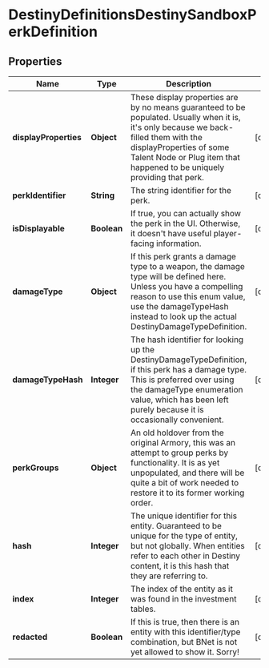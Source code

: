 
# DestinyDefinitionsDestinySandboxPerkDefinition

## Properties
Name | Type | Description | Notes
------------ | ------------- | ------------- | -------------
**displayProperties** | **Object** | These display properties are by no means guaranteed to be populated. Usually when it is, it&#39;s only because we back-filled them with the displayProperties of some Talent Node or Plug item that happened to be uniquely providing that perk. |  [optional]
**perkIdentifier** | **String** | The string identifier for the perk. |  [optional]
**isDisplayable** | **Boolean** | If true, you can actually show the perk in the UI. Otherwise, it doesn&#39;t have useful player-facing information. |  [optional]
**damageType** | **Object** | If this perk grants a damage type to a weapon, the damage type will be defined here.  Unless you have a compelling reason to use this enum value, use the damageTypeHash instead to look up the actual DestinyDamageTypeDefinition. |  [optional]
**damageTypeHash** | **Integer** | The hash identifier for looking up the DestinyDamageTypeDefinition, if this perk has a damage type.  This is preferred over using the damageType enumeration value, which has been left purely because it is occasionally convenient. |  [optional]
**perkGroups** | **Object** | An old holdover from the original Armory, this was an attempt to group perks by functionality.  It is as yet unpopulated, and there will be quite a bit of work needed to restore it to its former working order. |  [optional]
**hash** | **Integer** | The unique identifier for this entity. Guaranteed to be unique for the type of entity, but not globally.  When entities refer to each other in Destiny content, it is this hash that they are referring to. |  [optional]
**index** | **Integer** | The index of the entity as it was found in the investment tables. |  [optional]
**redacted** | **Boolean** | If this is true, then there is an entity with this identifier/type combination, but BNet is not yet allowed to show it. Sorry! |  [optional]




